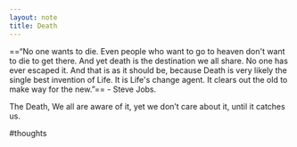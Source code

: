 ```yaml
---
layout: note
title: Death
---
```

==“No one wants to die. Even people who want to go to heaven don't want to die to get there. And yet death is the destination we all share. No one has ever escaped it. And that is as it should be, because Death is very likely the single best invention of Life. It is Life's change agent. It clears out the old to make way for the new.”== - Steve Jobs.

The Death, We all are aware of it, yet we don’t care about it, until it catches us.

#thoughts